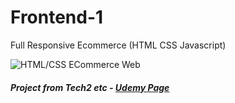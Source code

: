 # Frontend-1
 Full Responsive Ecommerce (HTML CSS Javascript)

![HTML/CSS ECommerce Web](https://i.ibb.co/NjTZkz1/2022-12-18-20-40-51-Tech2etc-Ecommerce-Tutorial.png)

##### Project from Tech2 etc - [Udemy Page](https://www.youtube.com/watch?v=P8YuWEkTeuE)